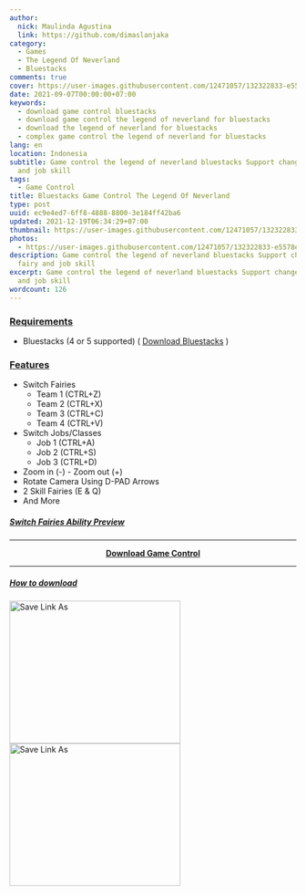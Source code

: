 ```yaml
---
author:
  nick: Maulinda Agustina
  link: https://github.com/dimaslanjaka
category:
  - Games
  - The Legend Of Neverland
  - Bluestacks
comments: true
cover: https://user-images.githubusercontent.com/12471057/132322833-e5578e29-0ad7-422e-845a-bf9fabb313fd.png
date: 2021-09-07T00:00:00+07:00
keywords:
  - download game control bluestacks
  - download game control the legend of neverland for bluestacks
  - download the legend of neverland for bluestacks
  - complex game control the legend of neverland for bluestacks
lang: en
location: Indonesia
subtitle: Game control the legend of neverland bluestacks Support change fairy
  and job skill
tags:
  - Game Control
title: Bluestacks Game Control The Legend Of Neverland
type: post
uuid: ec9e4ed7-6ff8-4888-8800-3e184ff42ba6
updated: 2021-12-19T06:34:29+07:00
thumbnail: https://user-images.githubusercontent.com/12471057/132322833-e5578e29-0ad7-422e-845a-bf9fabb313fd.png
photos:
  - https://user-images.githubusercontent.com/12471057/132322833-e5578e29-0ad7-422e-845a-bf9fabb313fd.png
description: Game control the legend of neverland bluestacks Support change
  fairy and job skill
excerpt: Game control the legend of neverland bluestacks Support change fairy
  and job skill
wordcount: 126
---
```


<h3 id="requirements" tabindex="-1"><a class="header-anchor" href="#requirements">Requirements</a></h3>
<ul>
<li>Bluestacks (4 or 5 supported) ( <a href="//webmanajemen.com/page/safelink.html?url=aHR0cHM6Ly93d3cuYmx1ZXN0YWNrcy5jb20vYmx1ZXN0YWNrcy01Lmh0bWw=" target="_blank" rel="nofollow noopener">Download Bluestacks</a> )</li>
</ul>
<h3 id="features" tabindex="-1"><a class="header-anchor" href="#features">Features</a></h3>
<ul>
<li>Switch Fairies
<ul>
<li>Team 1 (CTRL+Z)</li>
<li>Team 2 (CTRL+X)</li>
<li>Team 3 (CTRL+C)</li>
<li>Team 4 (CTRL+V)</li>
</ul>
</li>
<li>Switch Jobs/Classes
<ul>
<li>Job 1 (CTRL+A)</li>
<li>Job 2 (CTRL+S)</li>
<li>Job 3 (CTRL+D)</li>
</ul>
</li>
<li>Zoom in (-) - Zoom out (+)</li>
<li>Rotate Camera Using D-PAD Arrows</li>
<li>2 Skill Fairies (E &amp; Q)</li>
<li>And More</li>
</ul>
<h5 id="switch-fairies-ability-preview" tabindex="-1"><a class="header-anchor" href="#switch-fairies-ability-preview">Switch Fairies Ability Preview</a></h5>
<p></p>
<hr>
<center><b><a href="//webmanajemen.com/page/safelink.html?url=aHR0cHM6Ly9yYXcuZ2l0aHVidXNlcmNvbnRlbnQuY29tL2RpbWFzbGFuamFrYS9kaW1hc2xhbmpha2EuZ2l0aHViLmlvL2NvbXBpbGVyL3NyYy1wb3N0cy9UaGUlMjBMZWdlbmQlMjBPZiUyME5ldmVybGFuZC9CbHVlc3RhY2tzJTIwR2FtZSUyMENvbnRyb2wvVGhlJTIwTGVnZW5kJTIwb2YlMjBOZXZlcmxhbmQlMjAlNUJjdXN0b20lMjBzY3JpcHQlNUQuY2Zn" target="_blank" rel="nofollow noopener">Download Game Control</a></b></center>
<hr>
<h5 id="how-to-download" tabindex="-1"><a class="header-anchor" href="#how-to-download">How to download</a></h5>
<div style="clear:both;"></div>
<div>
  <img src="https://user-images.githubusercontent.com/12471057/132330527-d978ef5c-aa2d-4387-bf65-bf817ae66c97.png" width="300px" height="250px" alt="Save Link As" style="display:inline-block;float:left;" >
  <img src="https://user-images.githubusercontent.com/12471057/132330641-d0b6dd99-34b4-42c4-81aa-4be7bddfb4b7.png" width="300px" height="250px" alt="Save Link As" style="display:inline-block;float:left;" >
</div>
<div style="clear:both;"></div>
